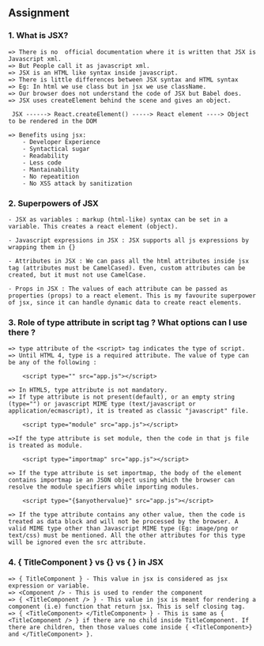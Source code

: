 ## Assignment

### 1. What is JSX?
    
    => There is no  official documentation where it is written that JSX is Javascript xml.
    => But People call it as javascript xml.
    => JSX is an HTML like syntax inside javascript.
    => There is little differences between JSX syntax and HTML syntax
    => Eg: In html we use class but in jsx we use className.
    => Our browser does not understand the code of JSX but Babel does.
    => JSX uses createElement behind the scene and gives an object.
     
     JSX ------> React.createElement() -----> React element ----> Object to be rendered in the DOM

    => Benefits using jsx:
        - Developer Experience
        - Syntactical sugar
        - Readability
        - Less code
        - Mantainability
        - No repeatition
        - No XSS attack by sanitization

### 2. Superpowers of JSX

    - JSX as variables : markup (html-like) syntax can be set in a variable. This creates a react element (object).

    - Javascript expressions in JSX : JSX supports all js expressions by wrapping them in {}

    - Attributes in JSX : We can pass all the html attributes inside jsx tag (attributes must be CamelCased). Even, custom attributes can be created, but it must not use CamelCase.

    - Props in JSX : The values of each attribute can be passed as properties (props) to a react element. This is my favourite superpower of jsx, since it can handle dynamic data to create react elements.

### 3. Role of type attribute in script tag ? What options can I use there ?

    => type attribute of the <script> tag indicates the type of script.
    => Until HTML 4, type is a required attribute. The value of type can be any of the following :

        <script type="" src="app.js"></script>
    
    => In HTML5, type attribute is not mandatory. 
    => If type attribute is not present(default), or an empty string (type="") or javascript MIME type (text/javascript or application/ecmascript), it is treated as classic "javascript" file.

        <script type="module" src="app.js"></script>

    =>If the type attribute is set module, then the code in that js file is treated as module.

        <script type="importmap" src="app.js"></script>
    
    => If the type attribute is set importmap, the body of the element contains importmap ie an JSON object using which the browser can resolve the module specifiers while importing modules.

        <script type="{$anyothervalue}" src="app.js"></script>

    => If the type attribute contains any other value, then the code is treated as data block and will not be processed by the browser. A valid MIME type other than Javascript MIME type (Eg: image/png or text/css) must be mentioned. All the other attributes for this type will be ignored even the src attribute.

### 4. { TitleComponent } vs {<TitleComponent />} vs {<TitleComponent> </TitleComponent>} in JSX

    => { TitleComponent } - This value in jsx is considered as jsx expression or variable. 
    => <Component /> - This is used to render the component
    => { <TitleComponent /> } - This value in jsx is meant for rendering a component (i.e) function that return jsx. This is self closing tag.
    => { <TitleComponent> </TitleComponent> } - This is same as { <TitleComponent /> } if there are no child inside TitleComponent. If there are children, then those values come inside { <TitleComponent>}  and </TitleComponent> }.

